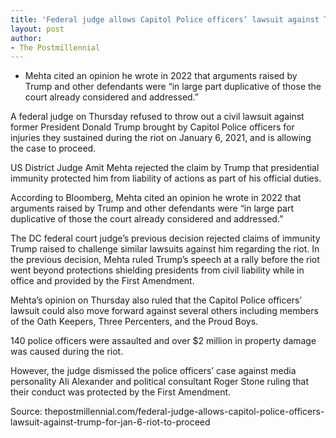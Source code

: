 ```yaml
---
title: 'Federal judge allows Capitol Police officers’ lawsuit against Trump for Jan 6 riot to proceed'
layout: post
author:
- The Postmillennial
---
```


- Mehta cited an opinion he wrote in 2022 that arguments raised by Trump and other defendants were “in large part duplicative of those the court already considered and addressed.”

A federal judge on Thursday refused to throw out a civil lawsuit against former President Donald Trump brought by Capitol Police officers for injuries they sustained during the riot on January 6, 2021, and is allowing the case to proceed.

US District Judge Amit Mehta rejected the claim by Trump that presidential immunity protected him from liability of actions as part of his official duties.

According to Bloomberg, Mehta cited an opinion he wrote in 2022 that arguments raised by Trump and other defendants were “in large part duplicative of those the court already considered and addressed.”

The DC federal court judge’s previous decision rejected claims of immunity Trump raised to challenge similar lawsuits against him regarding the riot. In the previous decision, Mehta ruled Trump’s speech at a rally before the riot went beyond protections shielding presidents from civil liability while in office and provided by the First Amendment.

Mehta’s opinion on Thursday also ruled that the Capitol Police officers’ lawsuit could also move forward against several others including members of the Oath Keepers, Three Percenters, and the Proud Boys.

140 police officers were assaulted and over $2 million in property damage was caused during the riot.

However, the judge dismissed the police officers’ case against media personality Ali Alexander and political consultant Roger Stone ruling that their conduct was protected by the First Amendment.

Source: thepostmillennial.com/federal-judge-allows-capitol-police-officers-lawsuit-against-trump-for-jan-6-riot-to-proceed
